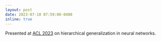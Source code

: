 ```yaml
---
layout: post
date: 2023-07-10 07:59:00-0400
inline: true
---
```


Presented at [ACL 2023](https://2023.aclweb.org) on hierarchical generalization in neural networks.
